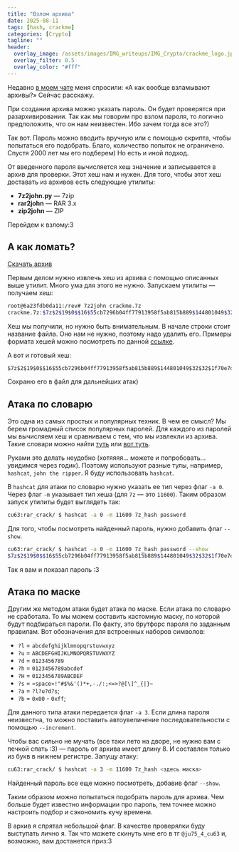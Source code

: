 ```yaml
---
title: "Взлом архива"
date: 2025-08-11
tags: [hash, crackme]  
categories: [Crypto]
tagline: ""
header:
  overlay_image: /assets/images/IMG_writeups/IMG_Crypto/crackme_logo.jpg
  overlay_filter: 0.5 
  overlay_color: "#fff"
---
```


Недавно [в моем чате](https://t.me/coffee_r00m) меня спросили: «А как вообще взламывают архивы?» Сейчас расскажу.

При создании архива можно указать пароль. Он будет проверятся при разархивировании. Так как мы говорим про взлом пароля, то логично предположить, что он нам неизвестен. Ибо зачем тогда все это?)

Так вот. Пароль можно вводить вручную или с помощью скрипта, чтобы попытаться его подобрать. Благо, количество попыток не ограничено. Спустя 2000 лет мы его подберем) Но есть и иной подход.

От введенного пароля вычисляется хеш значение и записывается в архив для проверки. Этот хеш нам и нужен. Для того, чтобы этот хеш доставать из архивов есть следующие утилиты:

- **7z2john.py** — 7zip
- **rar2john** — RAR 3.x
- **zip2john** — ZIP

Перейдем к взлому:3 

## А как ломать?

[Скачать архив](/assets/files/FILE_Crypto/сrack_archive/crackme.7z)

Первым делом нужно извлечь хеш из архива с помощью описанных выше утилит. Много ума для этого не нужно. Запускаем утилиты — получаем хеш:

```bash
root@6a23fdb0da11:/rev# 7z2john crackme.7z
crackme.7z:$7z$2$19$0$$16$55cb7296b04ff77913958f5ab815b889$144801049$32$32$1f70e7decc61247588116bb00f572063795522b368b3099d1e786375b4dc36c5$28$00
```

Хеш мы получили, но нужно быть внимательным. В начале строки стоит название файла. Оно нам не нужно, поэтому надо удалить его. Примеры формата хешей можно посмотреть по данной [ссылке](https://hashcat.net/wiki/doku.php?id=example_hashes).

А вот и готовый хеш:

```
$7z$2$19$0$$16$55cb7296b04ff77913958f5ab815b889$144801049$32$32$1f70e7decc61247588116bb00f572063795522b368b3099d1e786375b4dc36c5$28$00
```

Сохраню его в файл для дальнейших атак)

## Атака по словарю

Это одна из самых простых и популярных техник. В чем ее смысл? Мы берем громадный список популярных паролей. Для каждого из паролей мы вычисляем хеш и сравниваем с тем, что мы извлекли из архива. Такие словари можно найти [туть](https://weakpass.com) или [вот туть](https://github.com/josuamarcelc/common-password-list).

Руками это делать неудобно (хотяяяя... можете и попробовать... увидимся через годик). Поэтому используют разные тулы, например, `hashcat`, `john the ripper`. Я буду использовать `hashcat`.

В `hashcat` для атаки по словарю нужно указать ее тип через флаг `-a 0`. Через флаг `-m` указывает тип хеша (для `7z` — это `11600`). Таким образом запуск утилиты будет выглядеть так:

```bash
cu63:rar_crack/ $ hashcat -a 0 -m 11600 7z_hash password
```

Для того, чтобы посмотреть найденный пароль, нужно добавить флаг `--show`.

```bash
cu63:rar_crack/ $ hashcat -a 0 -m 11600 7z_hash password --show                                                                                                                                                                          
$7z$2$19$0$$16$55cb7296b04ff77913958f5ab815b889$144801049$32$32$1f70e7decc61247588116bb00f572063795522b368b3099d1e786375b4dc36c5$28$00:********
```

Так я вам и показал пароль :3

## Атака по маске

Другим же методом атаки будет атака по маске. Если атака по словарю не сработала. То мы можем составить кастомную маску, по которой будут подбираться пароли. По факту, это брутфорс пароля по заданным правилам. Вот обозначения для встроенных наборов символов:

- `?l` = `abcdefghijklmnopqrstuvwxyz`
- `?u` = `ABCDEFGHIJKLMNOPQRSTUVWXYZ`
- `?d` = `0123456789`
- `?h` = `0123456789abcdef`
- `?H` = `0123456789ABCDEF`
- `?s` = `«space»!"#$%&'()*+,-./:;<=>?@[\]^_{|}~`
- `?a` = `?l?u?d?s`;
- `?b` = `0x00` - `0xff`;

Для данного типа атаки передается флаг `-a 3`. Если длина пароля неизвестна, то можно поставить автоувеличение последовательности с помощью `--increment`.

Чтобы вас сильно не мучать (все таки лето на дворе, не нужно вам с печкой спать :3) — пароль от архива имеет длину 8. И составлен только из букв в нижнем регистре. Запущу атаку:

```bash
cu63:rar_crack/ $ hashcat -a 3 -m 11600 7z_hash <здесь маска>
```

Найденный пароль все еще можно посмотреть, добавив флаг `--show`.

Таким образом можно попытаться подобрать пароль для архива. Чем больше будет известно информации про пароль, тем точнее можно настроить подбор и сэкономить кучу времени.

В архив я спрятал небольшой флаг. В качестве проверялки буду выступать лично я. Так что можете скинуть мне его в тг `@ju75_4_cu63` и, возможно, вам достанется приз:3
